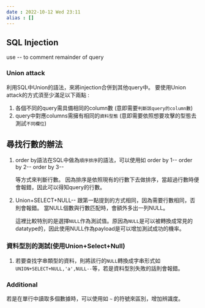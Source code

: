```yaml
---
date : 2022-10-12 Wed 23:11
alias : []
---
```


## SQL Injection

use -- to comment remainder of query

### Union attack 
利用SQL中Union的語法，來將injection合併到其他query中。
要使用Union attack的方式須至少滿足以下兩點 : 

1.  各個不同的query需具備相同的column數 (意即需要`判斷該query的column數`)
2.  query中對應columns需擁有相同的`資料型態` (意即需要依照想要攻擊的型態去測試`不同欄位`)

## 尋找行數的辦法
1. order by語法在SQL中做為`順序排序`的語法，可以使用如
	order by 1--
	order by 2--
	order by 3--
	
	等方式來判斷行數。
	因為排序是依照現有的行數下去做排序，當超過行數時便會報錯，因此可以得知query的行數。
	
2. Union+SELECT+NULL--
	跟第一點提到的方式相同，因為需要行數相同，否則會報錯。
	當NULL個數與行數匹配時，會額外多出一列NULL。
	
	這裡比較特別的是選擇`NULL`作為測試值。原因為`NULL`是可以被轉換成常見的datatype的，因此使用NULL作為payload是可以增加測試成功的機率。


### 資料型別的測試(使用Union+Select+Null)
1. 若要查找字串類型的資料，則將該行的`NULL`轉換成字串形式如`UNION+SELECT+NULL,'a',NULL--`等，若是資料型別失敗的話則會報錯。


### Additional
若是在單行中讀取多個數據時，可以使用如 `~` 的符號來區別，增加辨識度。
